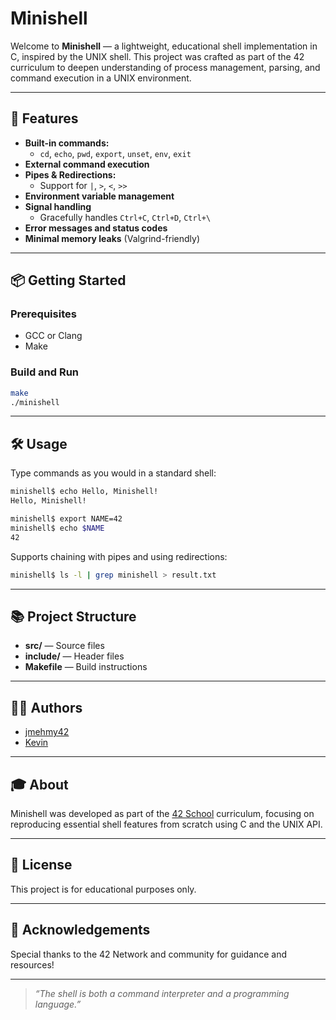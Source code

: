 # Minishell

Welcome to **Minishell** — a lightweight, educational shell implementation in C, inspired by the UNIX shell. This project was crafted as part of the 42 curriculum to deepen understanding of process management, parsing, and command execution in a UNIX environment.

---

## 🚀 Features

- **Built-in commands:**  
  - `cd`, `echo`, `pwd`, `export`, `unset`, `env`, `exit`
- **External command execution**
- **Pipes & Redirections:**  
  - Support for `|`, `>`, `<`, `>>`
- **Environment variable management**
- **Signal handling**  
  - Gracefully handles `Ctrl+C`, `Ctrl+D`, `Ctrl+\`
- **Error messages and status codes**
- **Minimal memory leaks** (Valgrind-friendly)

---

## 📦 Getting Started

### Prerequisites

- GCC or Clang
- Make

### Build and Run

```bash
make
./minishell
```

---

## 🛠️ Usage

Type commands as you would in a standard shell:

```bash
minishell$ echo Hello, Minishell!
Hello, Minishell!

minishell$ export NAME=42
minishell$ echo $NAME
42
```

Supports chaining with pipes and using redirections:

```bash
minishell$ ls -l | grep minishell > result.txt
```

---

## 📚 Project Structure

- **src/** — Source files
- **include/** — Header files
- **Makefile** — Build instructions

---

## 🧑‍💻 Authors

- [jmehmy42](https://github.com/jmehmy42)
- [Kevin](https://github.com/Kevinwmiguel)

---

## 🎓 About

Minishell was developed as part of the [42 School](https://42.fr/en/homepage/) curriculum, focusing on reproducing essential shell features from scratch using C and the UNIX API.

---

## 📄 License

This project is for educational purposes only.

---

## 🙌 Acknowledgements

Special thanks to the 42 Network and community for guidance and resources!

---

> _“The shell is both a command interpreter and a programming language.”_
